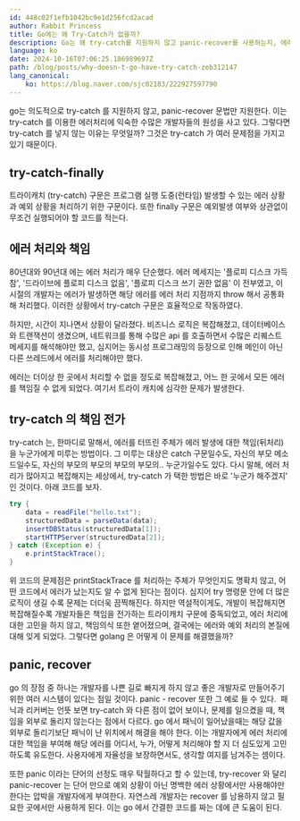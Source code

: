 ```yaml
---
id: 448c02f1efb1042bc9e1d256fcd2acad
author: Rabbit Princess
title: Go에는 왜 Try-Catch가 없을까?
description: Go는 왜 try-catch를 지원하지 않고 panic-recover를 사용하는지, 에러 처리에 대한 책임과 관련하여 알아봅니다.
language: ko
date: 2024-10-16T07:06:25.186989697Z
path: /blog/posts/why-doesn-t-go-have-try-catch-zeb312147
lang_canonical:
    ko: https://blog.naver.com/sjc02183/222927597790
---
```


go는 의도적으로 try-catch 를 지원하지 않고, panic-recover 문법만 지원한다. 이는 try-catch 를 이용한 에러처리에 익숙한 수많은 개발자들의 원성을 사고 있다. 그렇다면 try-catch 를 넣지 않는 이유는 무엇일까? 그것은 try-catch 가 여러 문제점을 가지고 있기 때문이다.

## try-catch-finally

트라이캐치 (try-catch) 구문은 프로그램 실행 도중(런타임) 발생할 수 있는 에러 상황과 예외 상황을 처리하기 위한 구문이다. 또한 finally 구문은 예외발생 여부와 상관없이 무조건 실행되어야 할 코드를 적는다.

## 에러 처리와 책임

80년대와 90년대 에는 에러 처리가 매우 단순했다. 에러 메세지는 '플로피 디스크 가득 참', '드라이브에 플로피 디스크 없음', '플로피 디스크 쓰기 권한 없음' 이 전부였고, 이 시절의 개발자는 에러가 발생하면 해당 에러를 에러 처리 지점까지 throw 해서 공통화해 처리했다. 이러한 상황에서 try-catch 구문은 효율적으로 작동하였다.

하지만, 시간이 지나면서 상황이 달라졌다. 비즈니스 로직은 복잡해졌고, 데이터베이스와 트랜잭션이 생겼으며, 네트워크를 통해 수많은 api 를 호출하면서 수많은 리퀘스트 메세지를 해석해야만 했고, 심지어는 동시성 프로그래밍의 등장으로 인해 메인이 아닌 다른 쓰레드에서 에러를 처리해야만 했다.

에러는 더이상 한 곳에서 처리할 수 없을 정도로 복잡해졌고, 어느 한 곳에서 모든 에러를 책임질 수 없게 되었다. 여기서 트라이 캐치에 심각한 문제가 발생한다.

## try-catch 의 책임 전가

try-catch 는, 한마디로 말해서, 에러를 터뜨린 주체가 에러 발생에 대한 책임(뒤처리)을 누군가에게 미루는 방법이다. 그 미루는 대상은 catch 구문일수도, 자신의 부모 메소드일수도, 자신의 부모의 부모의 부모의 부모의.. 누군가일수도 있다. 다시 말해, 에러 처리가 많아지고 복잡해지는 세상에서, try-catch 가 택한 방법은 바로 '누군가 해주겠지' 인 것이다. 아래 코드를 보자.

```java
try {
    data = readFile("hello.txt");
    structuredData = parseData(data);
    insertDBStatus(structuredData[1]);
    startHTTPServer(structuredData[2]);
} catch (Exception e) {
    e.printStackTrace();
}
```

위 코드의 문제점은 printStackTrace 를 처리하는 주체가 무엇인지도 명확치 않고, 어떤 코드에서 에러가 났는지도 알 수 없게 된다는 점이다. 심지어 try 명령문 안에 더 많은 로직이 생길 수록 문제는 더더욱 끔찍해진다. 하지만 역설적이게도, 개발이 복잡해지면 복잡해질수록 개발자들은 책임을 전가하는 트라이캐치 구문에 중독되었고, 에러 처리에 대한 고민을 하지 않고, 책임의식 또한 옅어졌으며, 결국에는 에러와 예외 처리의 본질에 대해 잊게 되었다. 그렇다면 golang 은 어떻게 이 문제를 해결했을까?

## panic, recover

go 의 장점 중 하나는 개발자를 나쁜 길로 빠지게 하지 않고 좋은 개발자로 만들어주기 위한 여러 시스템이 있다는 점일 것이다. panic - recover 또한 그 예로 들 수 있다.
​
패닉과 리커버는 언뜻 보면 try-catch 와 다른 점이 없어 보이나, 문제를 일으켰을 때, 책임을 외부로 돌리지 않는다는 점에서 다르다. go 에서 패닉이 일어났을때는 해당 값을 외부로 돌리기보단 패닉이 난 위치에서 해결을 해야 한다. 이는 개발자에게 에러 처리에 대한 책임을 부여해 해당 에러를 어디서, 누가, 어떻게 처리해야 할 지 더 심도있게 고민하도록 유도한다. 사용자에게 자율성을 보장하면서도, 생각할 여지를 남겨주는 셈이다.

또한 panic 이라는 단어의 선정도 매우 탁월하다고 할 수 있는데, try-recover 와 달리 panic-recover 는 단어 만으로 예외 상황이 아닌 명백한 에러 상황에서만 사용해야만 한다는 압박을 개발자에게 부여한다. 자연스레 개발자는 recover 를 남용하지 않고 필요한 곳에서만 사용하게 된다. 이는 go 에서 간결한 코드를 짜는 데에 큰 도움이 된다.
